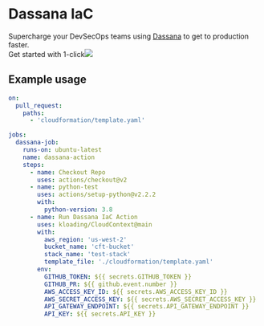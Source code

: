 # Dassana IaC
Supercharge your DevSecOps teams using [Dassana](https://github.com/dassana-io/dassana) to get to production faster.</br>
Get started with 1-click[![](https://cdn.rawgit.com/buildkite/cloudformation-launch-stack-button-svg/master/launch-stack.svg)](https://console.aws.amazon.com/cloudformation/home#/stacks/new?stackName=buildkite&templateURL=https://s3.amazonaws.com/my-great-stack.json)

## Example usage
```yaml
on: 
  pull_request:
    paths:
      - 'cloudformation/template.yaml'

jobs:
  dassana-job:
    runs-on: ubuntu-latest
    name: dassana-action
    steps:
      - name: Checkout Repo
        uses: actions/checkout@v2
      - name: python-test
        uses: actions/setup-python@v2.2.2
        with: 
          python-version: 3.8
      - name: Run Dassana IaC Action
        uses: kloading/CloudContext@main
        with:
          aws_region: 'us-west-2'
          bucket_name: 'cft-bucket'
          stack_name: 'test-stack'
          template_file: './cloudformation/template.yaml'
        env:
          GITHUB_TOKEN: ${{ secrets.GITHUB_TOKEN }}
          GITHUB_PR: ${{ github.event.number }}
          AWS_ACCESS_KEY_ID: ${{ secrets.AWS_ACCESS_KEY_ID }}
          AWS_SECRET_ACCESS_KEY: ${{ secrets.AWS_SECRET_ACCESS_KEY }}
          API_GATEWAY_ENDPOINT: ${{ secrets.API_GATEWAY_ENDPOINT }}
          API_KEY: ${{ secrets.API_KEY }}
```
